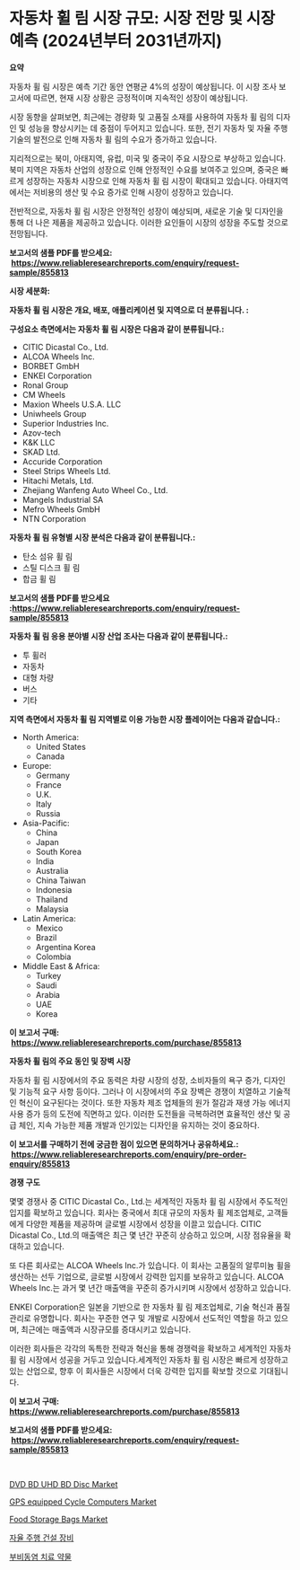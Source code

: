 <p><h1>자동차 휠 림 시장 규모: 시장 전망 및 시장 예측 (2024년부터 2031년까지)</h1></p><p><strong>요약</strong></p>
<p><p>자동차 휠 림 시장은 예측 기간 동안 연평균 4%의 성장이 예상됩니다. 이 시장 조사 보고서에 따르면, 현재 시장 상황은 긍정적이며 지속적인 성장이 예상됩니다. </p><p>시장 동향을 살펴보면, 최근에는 경량화 및 고품질 소재를 사용하여 자동차 휠 림의 디자인 및 성능을 향상시키는 데 중점이 두어지고 있습니다. 또한, 전기 자동차 및 자율 주행 기술의 발전으로 인해 자동차 휠 림의 수요가 증가하고 있습니다. </p><p>지리적으로는 북미, 아태지역, 유럽, 미국 및 중국이 주요 시장으로 부상하고 있습니다. 북미 지역은 자동차 산업의 성장으로 인해 안정적인 수요를 보여주고 있으며, 중국은 빠르게 성장하는 자동차 시장으로 인해 자동차 휠 림 시장이 확대되고 있습니다. 아태지역에서는 저비용의 생산 및 수요 증가로 인해 시장이 성장하고 있습니다. </p><p>전반적으로, 자동차 휠 림 시장은 안정적인 성장이 예상되며, 새로운 기술 및 디자인을 통해 더 나은 제품을 제공하고 있습니다. 이러한 요인들이 시장의 성장을 주도할 것으로 전망됩니다.</p></p>
<p><strong>보고서의 샘플 PDF를 받으세요: &nbsp;<a href="https://www.reliableresearchreports.com/enquiry/request-sample/855813">https://www.reliableresearchreports.com/enquiry/request-sample/855813</a></strong></p>
<p><strong>시장 세분화:</strong></p>
<p><strong> 자동차 휠 림 시장은 개요, 배포, 애플리케이션 및 지역으로 더 분류됩니다. :</strong></p>
<p><strong>구성요소 측면에서는 자동차 휠 림 시장은 다음과 같이 분류됩니다.:</strong></p>
<p><ul><li>CITIC Dicastal Co., Ltd.</li><li>ALCOA Wheels Inc.</li><li>BORBET GmbH</li><li>ENKEI Corporation</li><li>Ronal Group</li><li>CM Wheels</li><li>Maxion Wheels U.S.A. LLC</li><li>Uniwheels Group</li><li>Superior Industries Inc.</li><li>Azov-tech</li><li>K&K LLC</li><li>SKAD Ltd.</li><li>Accuride Corporation</li><li>Steel Strips Wheels Ltd.</li><li>Hitachi Metals, Ltd.</li><li>Zhejiang Wanfeng Auto Wheel Co., Ltd.</li><li>Mangels Industrial SA</li><li>Mefro Wheels GmbH</li><li>NTN Corporation</li></ul></p>
<p><strong> 자동차 휠 림 유형별 시장 분석은 다음과 같이 분류됩니다.:</strong></p>
<p><ul><li>탄소 섬유 휠 림</li><li>스틸 디스크 휠 림</li><li>합금 휠 림</li></ul></p>
<p><strong>보고서의 샘플 PDF를 받으세요 :<a href="https://www.reliableresearchreports.com/enquiry/request-sample/855813">https://www.reliableresearchreports.com/enquiry/request-sample/855813</a></strong></p>
<p><strong> 자동차 휠 림 응용 분야별 시장 산업 조사는 다음과 같이 분류됩니다.:</strong></p>
<p><ul><li>투 휠러</li><li>자동차</li><li>대형 차량</li><li>버스</li><li>기타</li></ul></p>
<p><strong>지역 측면에서 자동차 휠 림 지역별로 이용 가능한 시장 플레이어는 다음과 같습니다.:</strong></p>
<p><ul>
    <li>
        North America:
        <ul>
            <li>United States</li>
            <li>Canada</li>
        </ul>
    </li>
    <li>
        Europe:
        <ul>
            <li>Germany</li>
            <li>France</li>
            <li>U.K.</li>
            <li>Italy</li>
            <li>Russia</li>
        </ul>
    </li>
    <li>
        Asia-Pacific:
        <ul>
            <li>China</li>
            <li>Japan</li>
            <li>South Korea</li>
            <li>India</li>
            <li>Australia</li>
            <li>China Taiwan</li>
            <li>Indonesia</li>
            <li>Thailand</li>
            <li>Malaysia</li>
        </ul>
    </li>
    <li>
        Latin America:
        <ul>
            <li>Mexico</li>
            <li>Brazil</li>
            <li>Argentina Korea</li>
            <li>Colombia</li>
        </ul>
    </li>
    <li>
        Middle East & Africa:
        <ul>
            <li>Turkey</li>
            <li>Saudi</li>
            <li>Arabia</li>
            <li>UAE</li>
            <li>Korea</li>
        </ul>
    </li>
    </ul></p>
<p><strong>이 보고서 구매: &nbsp;<a href="https://www.reliableresearchreports.com/purchase/855813">https://www.reliableresearchreports.com/purchase/855813</a></strong></p>
<p><strong>자동차 휠 림의 주요 동인 및 장벽 시장</strong></p>
<p><p>자동차 휠 림 시장에서의 주요 동력은 차량 시장의 성장, 소비자들의 욕구 증가, 디자인 및 기능적 요구 사항 등이다. 그러나 이 시장에서의 주요 장벽은 경쟁이 치열하고 기술적인 혁신이 요구된다는 것이다. 또한 자동차 제조 업체들의 원가 절감과 재생 가능 에너지 사용 증가 등의 도전에 직면하고 있다. 이러한 도전들을 극복하려면 효율적인 생산 및 공급 체인, 지속 가능한 제품 개발과 인기있는 디자인을 유지하는 것이 중요하다.</p></p>
<p><strong>이 보고서를 구매하기 전에 궁금한 점이 있으면 문의하거나 공유하세요.: &nbsp;<a href="https://www.reliableresearchreports.com/enquiry/pre-order-enquiry/855813">https://www.reliableresearchreports.com/enquiry/pre-order-enquiry/855813</a></strong></p>
<p><strong>경쟁 구도</strong></p>
<p><p>몇몇 경쟁사 중 CITIC Dicastal Co., Ltd.는 세계적인 자동차 휠 림 시장에서 주도적인 입지를 확보하고 있습니다. 회사는 중국에서 최대 규모의 자동차 휠 제조업체로, 고객들에게 다양한 제품을 제공하며 글로벌 시장에서 성장을 이끌고 있습니다. CITIC Dicastal Co., Ltd.의 매출액은 최근 몇 년간 꾸준히 상승하고 있으며, 시장 점유율을 확대하고 있습니다.</p><p>또 다른 회사로는 ALCOA Wheels Inc.가 있습니다. 이 회사는 고품질의 알루미늄 휠을 생산하는 선두 기업으로, 글로벌 시장에서 강력한 입지를 보유하고 있습니다. ALCOA Wheels Inc.는 과거 몇 년간 매출액을 꾸준히 증가시키며 시장에서 성장하고 있습니다.</p><p>ENKEI Corporation은 일본을 기반으로 한 자동차 휠 림 제조업체로, 기술 혁신과 품질 관리로 유명합니다. 회사는 꾸준한 연구 및 개발로 시장에서 선도적인 역할을 하고 있으며, 최근에는 매출액과 시장규모를 증대시키고 있습니다.</p><p>이러한 회사들은 각각의 독특한 전략과 혁신을 통해 경쟁력을 확보하고 세계적인 자동차 휠 림 시장에서 성공을 거두고 있습니다.세계적인 자동차 휠 림 시장은 빠르게 성장하고 있는 산업으로, 향후 이 회사들은 시장에서 더욱 강력한 입지를 확보할 것으로 기대됩니다.</p></p>
<p><strong>이 보고서 구매: &nbsp; <a href="https://www.reliableresearchreports.com/purchase/855813">https://www.reliableresearchreports.com/purchase/855813</a></strong></p>
<p><strong>보고서의 샘플 PDF를 받으세요: &nbsp;<a href="https://www.reliableresearchreports.com/enquiry/request-sample/855813">https://www.reliableresearchreports.com/enquiry/request-sample/855813</a></strong><strong></strong></p>
<p>&nbsp;</p>
<p><p><a href="https://issuu.com/reportprime-2/docs/dvd-bd-uhd-bd-disc-market-size-2030.pptx">DVD BD UHD BD Disc Market</a></p><p><a href="https://issuu.com/reportprime-2/docs/gps-equipped-cycle-computers-market_1608a55af00ba0">GPS equipped Cycle Computers Market</a></p><p><a href="https://github.com/gulaimolin/Market-Research-Report-List-3/blob/main/food-storage-bags-market.md">Food Storage Bags Market</a></p><p><a href="https://github.com/vs019sa3m8x/Market-Research-Report-List-1/blob/main/60380284470.md">자율 주행 건설 장비</a></p><p><a href="https://github.com/lzrvbyqzftro57/Market-Research-Report-List-1/blob/main/74522924469.md">부비동염 치료 약물</a></p></p>